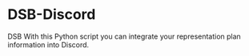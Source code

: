 # DSB-Discord
DSB
With this Python script you can integrate your representation plan information into Discord.

